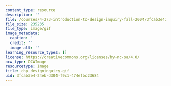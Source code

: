 ```yaml
---
content_type: resource
description: ''
file: /courses/4-273-introduction-to-design-inquiry-fall-2004/3fcab3e424ebd304f9c1474efbc23684_chp_designinquiry.gif
file_size: 235235
file_type: image/gif
image_metadata:
  caption: ''
  credit: ''
  image-alt: ''
learning_resource_types: []
license: https://creativecommons.org/licenses/by-nc-sa/4.0/
ocw_type: OCWImage
resourcetype: Image
title: chp_designinquiry.gif
uid: 3fcab3e4-24eb-d304-f9c1-474efbc23684
---
```

